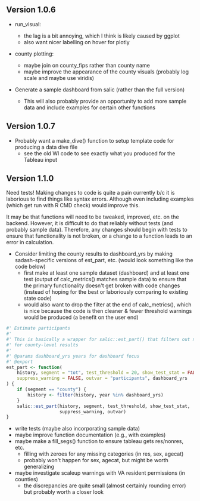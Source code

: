 
## Version 1.0.6

- run_visual:
    + the lag is a bit annoying, which I think is likely caused by ggplot
    + also want nicer labelling on hover for plotly
    
- county plotting:
    + maybe join on county_fips rather than county name
    + maybe improve the appearance of the county visuals (probably log scale and maybe use viridis)

- Generate a sample dashboard from salic (rather than the full version)
    + This will also probably provide an opportunity to add more sample data and include examples for certain other functions

## Version 1.0.7
    
- Probably want a make_dive() function to setup template code for producing a data dive file
    + see the old WI code to see exactly what you produced for the Tableau input

## Version 1.1.0

Need tests! Making changes to code is quite a pain currently b/c it is laborious to find things like syntax errors. Although even including examples (which get run with R CMD check) would improve this.

It may be that functions will need to be tweaked, improved, etc. on the backend. However, it is difficult to do that reliably without tests (and probably sample data). Therefore, any changes should begin with tests to ensure that functionality is not broken, or a change to a function leads to an error in calculation.

- Consider limiting the county results to dashboard_yrs by making sadash-specific versions of est_part, etc. (would look something like the code below)
    + first make at least one sample dataset (dashboard) and at least one test (output of calc_metrics() matches sample data) to ensure that the primary functionality doesn't get broken with code changes (instead of hoping for the best or laboriously comparing to existing state code)
    + would also want to drop the filter at the end of calc_metrics(), which is nice because the code is then cleaner & fewer threshold warnings would be produced (a benefit on the user end)
    
``` r
#' Estimate participants
#' 
#' This is basically a wrapper for salic::est_part() that filters out non-dashboard_yrs
#' for county-level results
#' 
#' @params dashboard_yrs years for dashboard focus
#' @export
est_part <- function(
    history, segment = "tot", test_threshold = 20, show_test_stat = FALSE,
    suppress_warning = FALSE, outvar = "participants", dashboard_yrs
) {
    if (segment == "county") {
        history <- filter(history, year %in% dashboard_yrs)
    }
    salic::est_part(history, segment, test_threshold, show_test_stat, 
                    suppress_warning, outvar)
}
```

- write tests (maybe also incorporating sample data)
- maybe improve function documentation (e.g., with examples)
- maybe make a fill_segs() function to ensure tableau gets res/nonres, etc.
    + filling with zeroes for any missing categories (in res, sex, agecat)
    + probably won't happen for sex, agecat, but might be worth generalizing
- maybe investigate scaleup warnings with VA resident permissions (in counties)
    + the discrepancies are quite small (almost certainly rounding error) but probably worth a closer look
    